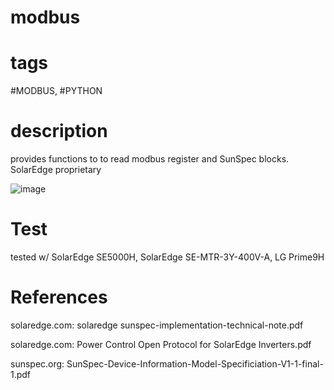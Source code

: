 # modbus

# tags 
#MODBUS, #PYTHON

# description
provides functions to to read modbus register and SunSpec blocks. SolarEdge proprietary

![image](https://github.com/user-attachments/assets/6a7f2fa0-8489-4190-88de-409a6dd247c5)

# Test 

tested w/ SolarEdge SE5000H, SolarEdge SE-MTR-3Y-400V-A, LG Prime9H


# References

solaredge.com: solaredge sunspec-implementation-technical-note.pdf

solaredge.com: Power Control Open Protocol for SolarEdge Inverters.pdf

sunspec.org: SunSpec-Device-Information-Model-Specificiation-V1-1-final-1.pdf
